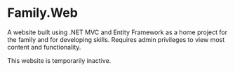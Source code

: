 # Family.Web
A website built using .NET MVC and Entity Framework as a home project for the family and for developing skills.
Requires admin privileges to view most content and functionality.

This website is temporarily inactive.  
